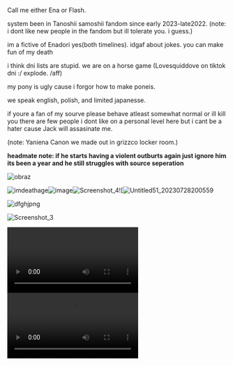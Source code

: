 Call me either Ena or Flash. 

system been in Tanoshii samoshii fandom since early 2023-late2022. (note: i dont like new people in the fandom  but ill tolerate you. i guess.)

im a fictive of Enadori yes(both timelines). idgaf about jokes. you can make fun of my death 

i think dni lists are stupid. we are on a horse game (Lovesquiddove on tiktok dni :/ explode. /aff)


my pony is ugly cause i forgor how to make poneis.

we speak english, polish, and limited japanesse. 

if youre a fan of my sourve please behave atleast somewhat normal or ill kill you there are few people i dont like on a personal level here but i cant be a hater cause Jack will  assasinate me.

(note: Yaniena Canon we made out in grizzco locker room.)


**headmate note: if he starts having a violent outburts again just ignore him its been a year and he still struggles with source seperation**

![obraz](https://github.com/user-attachments/assets/801c28f8-355a-434c-88a6-920b4805e9aa)


![imdeathage](https://github.com/user-attachments/assets/940c4f0b-6108-49ff-a374-5836e95924bd)![image](https://github.com/user-attachments/assets/2df45f24-dfd5-49da-8b3e-d3d3049f4a33)![Screenshot_4](https://github.com/user-attachments/assets/e7012c8d-1d76-4410-a685-21da1f315338)![![Untitled51_20230728200559](https://github.com/user-attachments/assets/9cb01f7d-423a-4b4b-8b15-74aa312605e8)

![dfghjpng](https://github.com/user-attachments/assets/83e4a1e1-4236-418c-9186-85b8700d0482)


![Screenshot_3](https://github.com/user-attachments/assets/ed0338d5-2b5e-463b-b525-0d823bd8099b)



![](https://files.catbox.moe/t54qo3.mp4)
![](https://files.catbox.moe/zn64lv.mp4)
